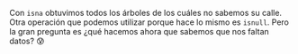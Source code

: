 Con `isna` obtuvimos todos los árboles de los cuáles no sabemos su calle. Otra operación que podemos utilizar porque hace lo mismo es `isnull`. Pero la gran pregunta es ¿qué hacemos ahora que sabemos que nos faltan datos? 😰